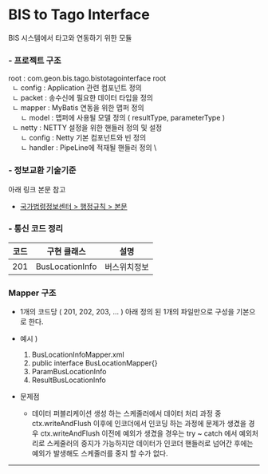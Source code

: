 # BIS to Tago Interface
BIS 시스템에서 타고와 연동하기 위한 모듈

### - 프로젝트 구조
root : com.geon.bis.tago.bistotagointerface
root \
&nbsp; ㄴ config : Application 관련 컴포넌트 정의 \
&nbsp; ㄴ packet : 송수신에 필요한 데이터 타입을 정의 \
&nbsp; ㄴ mapper : MyBatis 연동을 위한 맵퍼 정의 \
&ensp;&emsp; ㄴ model : 맵퍼에 사용될 모델 정의 ( resultType, parameterType ) \
&nbsp; ㄴ netty : NETTY 설정을 위한 핸들러 정의 및 설정 \
&ensp;&emsp; ㄴ config : Netty 기본 컴포넌트와 빈 정의 \
&ensp;&emsp; ㄴ handler : PipeLine에 적재될 핸들러 정의 \


### - 정보교환 기술기준

아래 링크 본문 참고
* <a href="https://www.law.go.kr/admRulLsInfoP.do?admRulId=32717&efYd=0">국가법령정보센터 > 행정규칙 > 본문</a>

### - 통신 코드 정리


| 코드  | 구현 클래스          | 설명     | 
|-----|-----------------|--------|
| 201 | BusLocationInfo | 버스위치정보 |   



### Mapper 구조 
* 1개의 코드당 ( 201, 202, 203, ... ) 아래 정의 된 1개의 파일만으로 구성을 기본으로 한다.
* 예시 ) 
  1. BusLocationInfoMapper.xml 
  2. public interface BusLocationMapper{}
  3. ParamBusLocationInfo 
  4. ResultBusLocationInfo




* 문제점
  - 데이터 퍼블리케이션 생성 하는 스케줄러에서 데이터 처리 과정 중 <br>
ctx.writeAndFlush 이후에 인코더에서 인코딩 하는 과정에 문제가 생겼을 경우
ctx.writeAndFlush 이전에 예외가 생겼을 경우는 try ~ catch 에서 예외처리로 스케줄러의 중지가 가능하지만
 데이터가 인코더 핸들러로 넘어간 후에는 예외가 발생해도 스케줄러를 중지 할 수가 없다.




---------------------------------------------